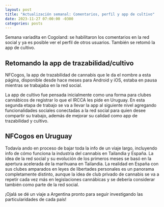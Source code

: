 ```yaml
---
layout: post
title: "Actualización semanal: Comentarios, perfil y app de cultivo"
date: 2023-11-27 07:00:00 -0300
categories: posts
---
```


Semana variadita en Cogoland: se habilitaron los comentarios en la red social y ya es posible ver el perfil de otros usuarios. También se retomó la app de cultivo.

## Retomando la app de trazabilidad/cultivo

NFCogos, la app de trazabilidad de cannabis que le da el nombre a esta página, disponible desde hace meses para Android y iOS, estaba en pausa mientras se trabajaba en la red social.

La app de cultivo fue pensada inicialmente como una forma para clubes cannábicos de registrar lo que el IRCCA les pide en Uruguay. En esta segunda etapa de trabajo se va a llevar la app al siguiente nivel agregando funcionalidades sociales conectadas a la red social para quien desee compartir su trabajo, además de mejorar su calidad como app de trazabilidad y cultivo.

## NFCogos en Uruguay

Todavía ando en proceso de bajar toda la info de un viaje largo, incluyendo info de cómo funciona la industria del cannabis en Tailandia y España. La idea de la red social y su evolución de los primeros meses se basó en la apertura acelerada de la marihuana en Tailandia. La realidad en España con sus clubes amparados en leyes de libertades personales es un panorama completamente distinto, aunque la idea de club privado de cannabis se va a repetir cada vez más en legislaciones cannábicas y se debería considerar también como parte de la red social.

¡Ojalá se dé un viaje a Argentina pronto para seguir investigando las particularidades de cada país!
